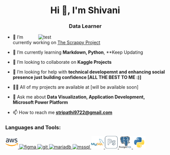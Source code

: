 <h1 align="center">Hi 👋, I'm Shivani</h1>
<h3 align="center">Data Learner</h3>
<img align= "right" alt= " test" width="400" src="https://media4.giphy.com/media/v1.Y2lkPTc5MGI3NjExb2J4dXV0Y3hweXJuaDExN3NuOXViNzQ4czN0eXh3Zzhtb3c2ZWhsZyZlcD12MV9pbnRlcm5hbF9naWZfYnlfaWQmY3Q9Zw/BpGWitbFZflfSUYuZ9/giphy.gif">

- 🔭 I’m currently working on [The Scrappy Project](https://github.com/The-Scrappy-Project)

- 🌱 I’m currently learning **Markdown, Python**, **Keep Updating

- 👯 I’m looking to collaborate on **Kaggle Projects**

- 🤝 I’m looking for help with **technical developemnt and enhancing social presence just building confidence [ALL THE BEST TO ME :)]**

- 👨‍💻 All of my projects are available at [will be available soon]

- 💬 Ask me about **Data Visualization, Application Development, Microsoft Power Platform**

- 📫 How to reach me **stripathi9722@gmail.com**


<h3 align="left">Languages and Tools:</h3>
<p align="left"> <a href="https://aws.amazon.com" target="_blank" rel="noreferrer"> <img src="https://raw.githubusercontent.com/devicons/devicon/master/icons/amazonwebservices/amazonwebservices-original-wordmark.svg" alt="aws" width="40" height="40"/> </a> <a href="https://www.figma.com/" target="_blank" rel="noreferrer"> <img src="https://www.vectorlogo.zone/logos/figma/figma-icon.svg" alt="figma" width="40" height="40"/> </a> <a href="https://git-scm.com/" target="_blank" rel="noreferrer"> <img src="https://www.vectorlogo.zone/logos/git-scm/git-scm-icon.svg" alt="git" width="40" height="40"/> </a> <a href="https://mariadb.org/" target="_blank" rel="noreferrer"> <img src="https://www.vectorlogo.zone/logos/mariadb/mariadb-icon.svg" alt="mariadb" width="40" height="40"/> </a> <a href="https://www.microsoft.com/en-us/sql-server" target="_blank" rel="noreferrer"> <img src="https://www.svgrepo.com/show/303229/microsoft-sql-server-logo.svg" alt="mssql" width="40" height="40"/> </a> <a href="https://www.mysql.com/" target="_blank" rel="noreferrer"> <img src="https://raw.githubusercontent.com/devicons/devicon/master/icons/mysql/mysql-original-wordmark.svg" alt="mysql" width="40" height="40"/> </a> <a href="https://www.photoshop.com/en" target="_blank" rel="noreferrer"> <img src="https://raw.githubusercontent.com/devicons/devicon/master/icons/photoshop/photoshop-line.svg" alt="photoshop" width="40" height="40"/> </a> <a href="https://www.postgresql.org" target="_blank" rel="noreferrer"> <img src="https://raw.githubusercontent.com/devicons/devicon/master/icons/postgresql/postgresql-original-wordmark.svg" alt="postgresql" width="40" height="40"/> </a> <a href="https://www.python.org" target="_blank" rel="noreferrer"> <img src="https://raw.githubusercontent.com/devicons/devicon/master/icons/python/python-original.svg" alt="python" width="40" height="40"/> </a> </p>
